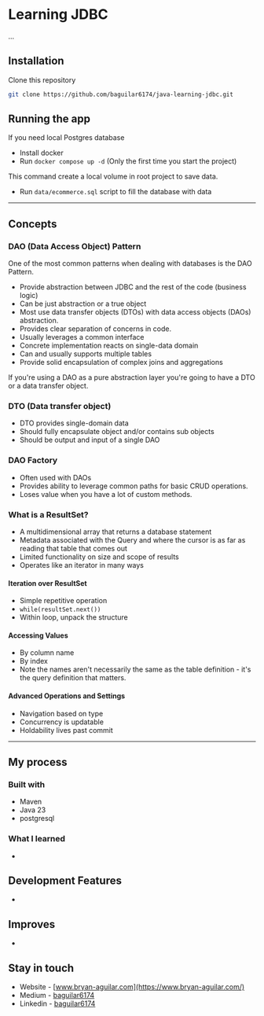 # Learning JDBC

...

## Installation

Clone this repository

```bash
git clone https://github.com/baguilar6174/java-learning-jdbc.git
```

## Running the app

If you need local Postgres database

- Install docker
- Run `docker compose up -d` (Only the first time you start the project)

This command create a local volume in root project to save data.

- Run `data/ecommerce.sql` script to fill the database with data

---

## Concepts

### DAO (Data Access Object) Pattern

One of the most common patterns when dealing with databases is the DAO Pattern. 

- Provide abstraction between JDBC and the rest of the code (business logic)
- Can be just abstraction or a true object
- Most use data transfer objects (DTOs) with data access objects (DAOs) abstraction.
- Provides clear separation of concerns in code.
- Usually leverages a common interface
- Concrete implementation reacts on single-data domain
- Can and usually supports multiple tables
- Provide solid encapsulation of complex joins and aggregations

If you're using a DAO as a pure abstraction layer you're going to have a DTO or a data transfer object.

### DTO (Data transfer object)

- DTO provides single-domain data
- Should fully encapsulate object and/or contains sub objects
- Should be output and input of a single DAO

### DAO Factory

- Often used with DAOs
- Provides ability to leverage common paths for basic CRUD operations.
- Loses value when you have a lot of custom methods.

### What is a ResultSet?

- A multidimensional array that returns a database statement
- Metadata associated with the Query and where the cursor is as far as reading that table that comes out
- Limited functionality on size and scope of results
- Operates like an iterator in many ways

#### Iteration over ResultSet

- Simple repetitive operation
- `while(resultSet.next())`
- Within loop, unpack the structure

#### Accessing Values

- By column name
- By index
- Note the names aren't necessarily the same as the table definition - it's the query definition that matters.

#### Advanced Operations and Settings

- Navigation based on type
- Concurrency is updatable
- Holdability lives past commit

---

## My process

### Built with

- Maven
- Java 23
- postgresql

### What I learned

- 

## Development Features

- 

## Improves

- 

## Stay in touch

- Website - [www.bryan-aguilar.com](https://www.bryan-aguilar.com/)
- Medium - [baguilar6174](https://baguilar6174.medium.com/)
- Linkedin - [baguilar6174](https://www.linkedin.com/in/baguilar6174)

